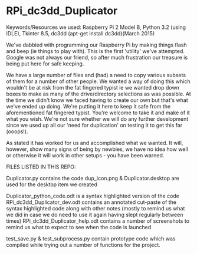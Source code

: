 # RPi_dc3dd_Duplicator
Keywords/Resources we used: Raspberry Pi 2 Model B, Python 3.2 (using IDLE), Tkinter 8.5, dc3dd (apt-get install dc3dd)(March 2015)

We've dabbled with programming our Raspberry Pi by making things flash and beep (ie things to play with).  This is the first 'utility' we've attempted.  Google was not always our friend, so after much frustration our treasure is being put here for safe keeping.

We have a large number of files and (had) a need to copy various subsets of them for a number of other people.  We wanted a way of doing this which wouldn't be at risk from the fat fingered typist ie we wanted drop down boxes to make as many of the drive/directory selections as was possible.  At the time we didn't know we faced having to create our own but that's what we've ended up doing.  We're putting it here to keep it safe from the aforementioned fat fingered typist.  You're welcome to take it and make of it what you wish.  We're not sure whether we will do any further development since we used up all our 'need for duplication' on testing it to get this far (ooops!).

As stated it has worked for us and accomplished what we wanted.  It will, however, show many signs of being by newbies, we have no idea how well or otherwise it will work in other setups - you have been warned.


FILES LISTED IN THIS REPO:

Duplicator.py contains the code
dup_icon.png & Duplicator.desktop are used for the desktop item we created

Duplicator_python_code.odt is a syntax highlighted version of the code
RPi_dc3dd_Duplicator_dev.odt contains an annotated cut-paste of the syntax highlighted code along with other notes (mostly to remind us what we did in case we do need to use it again having slept regularly between times)
RPi_dc3dd_Duplicator_help.odt contains a number of screenshots to remind us what to expect to see when the code is launched

test_save.py & test_subprocess.py contain prototype code which was compiled while trying out a number of functions for the project.

